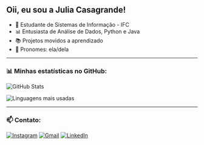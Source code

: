 ## Oii, eu sou a Julia Casagrande!

- 🚀 Estudante de Sistemas de Informação - IFC  
- 📊 Entusiasta de Análise de Dados, Python e Java  
- 📚 Projetos movidos a aprendizado 
- 💬 Pronomes: ela/dela

---

### 📊 Minhas estatísticas no GitHub:

![GitHub Stats](https://github-readme-stats.vercel.app/api?username=casaju&show_icons=true&theme=tokyonight)

![Linguagens mais usadas](https://github-readme-stats.vercel.app/api/top-langs/?username=casaju&layout=compact&theme=radical)

---

### 📫 Contato:

[![Instagram](https://img.shields.io/badge/Instagram-E4405F?style=for-the-badge&logo=instagram&logoColor=white)](https://www.instagram.com/julicasaa/)
[![Gmail](https://img.shields.io/badge/Gmail-D14836?style=for-the-badge&logo=gmail&logoColor=white)](juliacambrosini@gmail.com)
[![LinkedIn](https://img.shields.io/badge/LinkedIn-0077B5?style=for-the-badge&logo=linkedin&logoColor=white)](https://www.linkedin.com/in/juliacasagrandeambrosini/)

<!--
**casaju/casaju** is a ✨ _special_ ✨ repository because its `README.md` (this file) appears on your GitHub profile.

Here are some ideas to get you started:

- 🔭 I’m currently working on ...
- 🌱 I’m currently learning ...
- 👯 I’m looking to collaborate on ...
- 🤔 I’m looking for help with ...
- 💬 Ask me about ...
- 📫 How to reach me: ...
- 😄 Pronouns: ...
- ⚡ Fun fact: ...
-->
